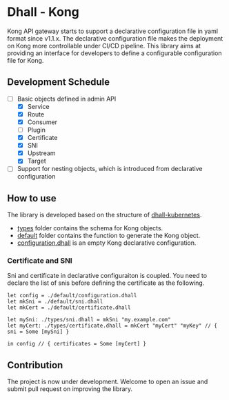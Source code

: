 # Dhall - Kong

Kong API gateway starts to support a declarative configuration file in yaml format
since v1.1.x. The declarative configuration file makes the deployment on Kong more controllable
under CI/CD pipeline. This library aims at providing an interface for developers
to define a configurable configuration file for Kong.

## Development Schedule
- [ ] Basic objects defined in admin API
  - [X] Service
  - [X] Route
  - [X] Consumer
  - [ ] Plugin
  - [X] Certificate
  - [X] SNI
  - [X] Upstream
  - [X] Target
- [ ] Support for nesting objects, which is introduced from declarative configuration

## How to use

The library is developed based on the structure of [dhall-kubernetes](https://github.com/dhall-lang/dhall-kubernetes).
* [types](./types) folder contains the schema for Kong objects. 
* [default](./default) folder contains the function to generate the Kong object.
* [configuration.dhall](./default/configuration.dhall) is an empty Kong declarative configuration.

### Certificate and SNI
Sni and certificate in declarative configuraiton is coupled. You need to declare the list of snis before 
defining the certificate as the following.
```dhall
let config = ./default/configuration.dhall
let mkSni = ./default/sni.dhall
let mkCert = ./default/certificate.dhall

let mySni: ./types/sni.dhall = mkSni "my.example.com"
let myCert: ./types/certificate.dhall = mkCert "myCert" "myKey" // { sni = Some [mySni] }

in config // { certificates = Some [myCert] }
```

## Contribution

The project is now under development. Welcome to open an issue and submit pull request
on improving the library.

